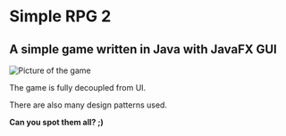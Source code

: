 # Simple RPG 2
## A simple game written in Java with JavaFX GUI

![Picture of the game](../media/simple_rpg.png?raw=true)

The game is fully decoupled from UI.

There are also many design patterns used.

**Can you spot them all? ;)**
